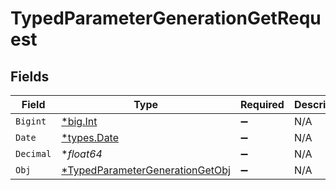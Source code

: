 # TypedParameterGenerationGetRequest


## Fields

| Field                                                                                        | Type                                                                                         | Required                                                                                     | Description                                                                                  |
| -------------------------------------------------------------------------------------------- | -------------------------------------------------------------------------------------------- | -------------------------------------------------------------------------------------------- | -------------------------------------------------------------------------------------------- |
| `Bigint`                                                                                     | [*big.Int](https://pkg.go.dev/math/big#Int)                                                  | :heavy_minus_sign:                                                                           | N/A                                                                                          |
| `Date`                                                                                       | [*types.Date](../../types/date.md)                                                           | :heavy_minus_sign:                                                                           | N/A                                                                                          |
| `Decimal`                                                                                    | **float64*                                                                                   | :heavy_minus_sign:                                                                           | N/A                                                                                          |
| `Obj`                                                                                        | [*TypedParameterGenerationGetObj](../../models/operations/typedparametergenerationgetobj.md) | :heavy_minus_sign:                                                                           | N/A                                                                                          |
